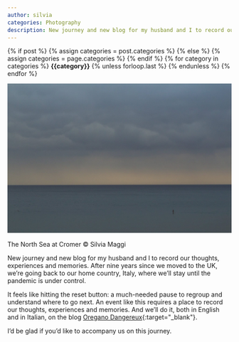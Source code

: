 ```yaml
---
author: silvia
categories: Photography
description: New journey and new blog for my husband and I to record our thoughts, experiences and memories on Oregano Dangereux. Follow it as we move back to Italy from the UK.
---
```

<div class="post-categories">
  {% if post %}
    {% assign categories = post.categories %}
  {% else %}
    {% assign categories = page.categories %}
  {% endif %}
  {% for category in categories %}
  <strong>{{category}}</strong>
  {% unless forloop.last %}&nbsp;{% endunless %}
  {% endfor %}
</div>

![New journey, new blog by Silvia Maggi](/assets/images/new-journey-new-blog.jpg)

The North Sea at Cromer © Silvia Maggi

New journey and new blog for my husband and I to record our thoughts, experiences and memories. After nine years since we moved to the UK, we’re going back to our home country, Italy, where we’ll stay until the pandemic is under control.

It feels like hitting the reset button: a much-needed pause to regroup and understand where to go next. An event like this requires a place to record our thoughts, experiences and memories. And we’ll do it, both in English and in Italian, on the blog [Oregano Dangereux](https://oreganodangereux.wordpress.com/){:target="_blank"}.

I’d be glad if you’d like to accompany us on this journey.
